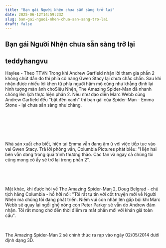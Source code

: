 ```yaml
---
title: "Bạn gái Người Nhện chưa sẵn sàng trở lại"
date: 2025-06-12T14:59:23Z
slug: ban-gai-nguoi-nhen-chua-san-sang-tro-lai
draft: false
---
```


## Bạn gái Người Nhện chưa sẵn sàng trở lại

## teddyhangvu

Haylee - Theo TTVN
Trong khi Andrew Garfield nhận lời tham gia phần 2 không chút đắn đo thì phía cô nàng Gwen Stacy lại chưa chắc chắn.
Sau khi nhận được nhiều lời khen từ phía người hâm mộ cũng như khẳng định lại hình tượng màn ảnh choSiêu Nhện, The Amazing Spider-Man đã nhanh chóng lên lịch thực hiện phần 2. Nếu như đạo diễn Marc Webb cùng Andrew Garfield đều "bật đèn xanh" thì bạn gái của Spider-Man - Emma Stone - lại chưa sẵn sàng như chàng.
 
​
 
​
 
​
 
Nhà sản xuất cho biết, hiện tại Emma vẫn đang ậm ừ với việc tiếp tục vào vai Gwen Stacy. Trả lời phỏng vấn, Columbia Pictures phát biểu: "Hiện hai bên vẫn đang trong quá trình thương thảo. Các fan và ngay cả chúng tôi cũng mong cô ấy sẽ trở lại trong phần 2".
 
​
 
​
 
Mặt khác, khi được hỏi về The Amazing Spider-Man 2, Doug Belgrad - chủ tịch hãng Columbia - hồ hởi nói: "Tôi rất tự tin với cốt truyện mới về Người Nhện mà chúng tôi đang phát triển. Niềm vui còn nhân lên gấp bội khi Marc Webb sẽ quay lại ngồi ghế nóng còn Peter Parker sẽ vẫn do Andrew đảm nhận. Tôi rất mong chờ đến thời điểm ra mắt phần mới với khán giả toàn cầu".
 
​
 
The Amazing Spider-Man 2 sẽ chính thức ra rạp vào ngày 02/05/2014 dưới định dạng 3D.
